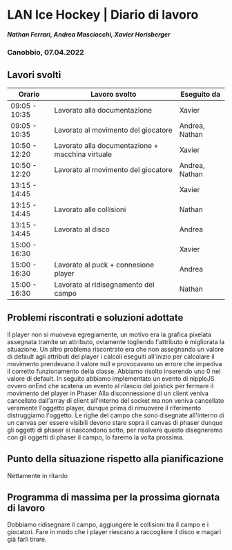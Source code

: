 # LAN Ice Hockey | Diario di lavoro
##### Nathan Ferrari, Andrea Masciocchi, Xavier Horisberger
### Canobbio, 07.04.2022

## Lavori svolti

| Orario | Lavoro svolto | Eseguito da |
|-|-|-|
| 09:05 - 10:35 | Lavorato alla documentazione | Xavier |
| 09:05 - 10:35 | Lavorato al movimento del giocatore | Andrea, Nathan |
| 10:50 - 12:20 | Lavorato alla documentazione + macchina virtuale | Xavier |
| 10:50 - 12:20 | Lavorato al movimento del giocatore | Andrea, Nathan |
| 13:15 - 14:45 |  | Xavier |
| 13:15 - 14:45 | Lavorato alle collisioni | Nathan |
| 13:15 - 14:45 | Lavorato al disco | Andrea |
| 15:00 - 16:30 |  | Xavier |
| 15:00 - 16:30 | Lavorato al puck + connesione player | Andrea|
| 15:00 - 16:30 | Lavorato al ridisegnamento del campo | Nathan |

##  Problemi riscontrati e soluzioni adottate
 Il player non si muoveva egregiamente, un motivo era la grafica pixelata assegnata tramite un attributo, oviamente togliendo l'attributo è migliorata la situazione.
 Un altro problema riscontrato era che non assegnando un valore di default agli attributi del player i calcoli eseguiti all'inizio per calcolare il movimento prendevano il valore null e provocavano un errore che impediva il corretto funzionamento della classe. Abbiamo risolto inserendo uno 0 nel valore di default.
 In seguito abbiamo implementato un evento di nippleJS ovvero onEnd che scatena un evento al rilascio del joistick per fermare il movimento del player in Phaser
 Alla disconnessione di un client veniva cancellato dall'array di client all'interno del socket ma non veniva cancellato veramente l'oggetto player, dunque prima di rimuovere il riferimento distruggiamo l'oggetto.
 Le righe del campo che sono disegnate all'interno di un canvas per essere visibili devono stare sopra il canvas di phaser dunque gli oggetti di phaser si nascondono sotto, per risolvere questo disegneremo con gli oggetti di phaser il campo, lo faremo la volta prossima.

##  Punto della situazione rispetto alla pianificazione
Nettamente in ritardo

## Programma di massima per la prossima giornata di lavoro
Dobbiamo ridisegnare il campo, aggiungere le collisioni tra il campo e i giocatori.
Fare in modo che i player riescano a raccogliere il disco e magari già farli tirare.